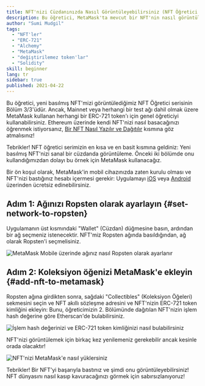 ```yaml
---
title: NFT'nizi Cüzdanınızda Nasıl Görüntüleyebilirsiniz (NFT Öğretici Serisi Bölüm 3/3)
description: Bu öğretici, MetaMask'ta mevcut bir NFT'nin nasıl görüntüleneceğini açıklar!
author: "Sumi Mudgil"
tags:
  - "NFT'ler"
  - "ERC-721"
  - "Alchemy"
  - "MetaMask"
  - "değiştirilemez token'lar"
  - "Solidity"
skill: beginner
lang: tr
sidebar: true
published: 2021-04-22
---
```


Bu öğretici, yeni basılmış NFT'mizi görüntülediğimiz NFT Öğretici serisinin Bölüm 3/3'üdür. Ancak, Mainnet veya herhangi bir test ağı dahil olmak üzere MetaMask kullanan herhangi bir ERC-721 token'ı için genel öğreticiyi kullanabilirsiniz. Ethereum üzerinde kendi NFT'nizi nasıl basacağınızı öğrenmek istiyorsanız, [Bir NFT Nasıl Yazılır ve Dağıtılır](/developers/tutorials/how-to-write-and-deploy-an-nft) kısmına göz atmalısınız!

Tebrikler! NFT öğretici serimizin en kısa ve en basit kısmına geldiniz: Yeni basılmış NFT'nizi sanal bir cüzdanda görüntüleme. Önceki iki bölümde onu kullandığımızdan dolayı bu örnek için MetaMask kullanacağız.

Bir ön koşul olarak, MetaMask'in mobil cihazınızda zaten kurulu olması ve NFT'nizi bastığınız hesabı içermesi gerekir: Uygulamayı [iOS](https://apps.apple.com/us/app/metamask-blockchain-wallet/id1438144202) veya [Android](https://play.google.com/store/apps/details?id=io.metamask&hl=en_US&gl=US) üzerinden ücretsiz edinebilirsiniz.

## Adım 1: Ağınızı Ropsten olarak ayarlayın {#set-network-to-ropsten}

Uygulamanın üst kısmındaki "Wallet" (Cüzdan) düğmesine basın, ardından bir ağ seçmeniz istenecektir. NFT'miz Ropsten ağında basıldığından, ağ olarak Ropsten'i seçmelisiniz.

![MetaMask Mobile üzerinde ağınız nasıl Ropsten olarak ayarlanır](./ropstenMetamask.gif)

## Adım 2: Koleksiyon öğenizi MetaMask'e ekleyin {#add-nft-to-metamask}

Ropsten ağına girdikten sonra, sağdaki "Collectibles" (Koleksiyon Öğeleri) sekmesini seçin ve NFT akıllı sözleşme adresini ve NFT'nizin ERC-721 token kimliğini ekleyin: Bunu, öğreticimizin 2. Bölümünde dağıtılan NFT'nizin işlem hash değerine göre Etherscan'de bulabilirsiniz.

![İşlem hash değerinizi ve ERC-721 token kimliğinizi nasıl bulabilirsiniz](./findNFTEtherscan.png)

NFT'nizi görüntülemek için birkaç kez yenilemeniz gerekebilir ancak kesinle orada olacaktır<Emoji text="😄" size={1} />!

![NFT'nizi MetaMask'e nasıl yüklersiniz](./findNFTMetamask.gif)

Tebrikler! Bir NFT'yi başarıyla bastınız ve şimdi onu görüntüleyebilirsiniz! NFT dünyasını nasıl kasıp kavuracağınızı görmek için sabırsızlanıyoruz!
